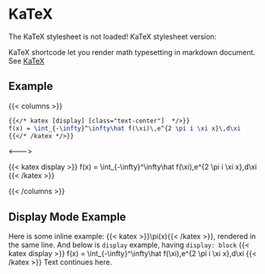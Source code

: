 # KaTeX

<!-- katex debug -->
<span class="katex">
  <span class="katex-mathml">The KaTeX stylesheet is not loaded!</span>
  <span class="katex-version rule">KaTeX stylesheet version: </span>
</span>

KaTeX shortcode let you render math typesetting in markdown document. See [KaTeX](https://katex.org/)

## Example
{{< columns >}}

```latex
{{</* katex [display] [class="text-center"]  */>}}
f(x) = \int_{-\infty}^\infty\hat f(\xi)\,e^{2 \pi i \xi x}\,d\xi
{{</* /katex */>}}
```

<--->

{{< katex display >}}
f(x) = \int_{-\infty}^\infty\hat f(\xi)\,e^{2 \pi i \xi x}\,d\xi
{{< /katex >}}

{{< /columns >}}

## Display Mode Example

Here is some inline example: {{< katex >}}\pi(x){{< /katex >}}, rendered in the same line. And below is `display` example, having `display: block`
{{< katex display >}}
f(x) = \int_{-\infty}^\infty\hat f(\xi)\,e^{2 \pi i \xi x}\,d\xi
{{< /katex >}}
Text continues here.
